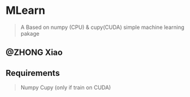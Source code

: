 # MLearn
> A Based on numpy (CPU) & cupy(CUDA) simple machine learning pakage

## @ZHONG Xiao

## Requirements
> Numpy
> Cupy (only if train on CUDA)
